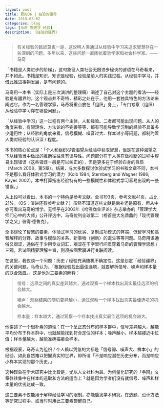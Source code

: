 ```yaml
---
layout: post
title: 君阅36 | 经验的疆界
date: 2018-03-02
categories: blog
tags: [马奇 管理学 经验]
description: 《经验的疆界》
---
```


<blockquote>
<p>有关经验的民谚莫衷一是，这说明人类通过从经验中学习来追求智慧存在一些深刻的问题。多年以来，这些问题一直困扰着哲学家和社会科学家。——马奇</p>
</blockquote>

<p>「书籍是人类进步的阶梯」，这句象征人类社会无限进步秘诀的谚语在马奇看来，并不如此。书籍是知识，知识是经验，经验是前人的实践过程。从经验中学习，并借此推进事物发展，是有问题的。</p>

<p>马奇用一本书（实际上是三次演讲的整理稿）阐述了自己对这个主题的看法——经验是有疆界的。这个观点并不奇特，精彩之处在于，他用一套独具特色的方法论来阐述它。作为一名管理学家，马奇将重点放在「组织」身上，「专门考察（组织）从经验中学习存在哪些问题」。</p>

<p>「从经验中学习」这一过程有两个主体，人和经验。二者都可能出现问题。从人的角度来看，有限理性、方法论的不完善等等，都有可能导致学习到的经验不具备多少适用性；从经验的角度来看，信号模糊、噪音过大、样本过小等问题，都制约着人类对经验的认识深 / 程度。</p>

<p>本书的核心论点是：「个人和组织尽管渴望从经验中获取智慧，但是在这种渴望之下从经验当中做出的推断往往具有误导性。问题部分在于人类在做推断的过程中容易出现错误（这些错误一般是可以纠正的），但是更多在于经验自身的性质 （March 2008，第5章）。结果，与大多数探讨体验式学习的书和文章不同，本书不是那么看好体验式学习的潜力（Kolb 1984; Sternberg and Wagner 1986; Kayes 2002)。本书打算指出经验特有的一些模糊性和体验式学习容易出现的一些错误。」</p>

<p>从上段可以看出，本书的一个特色是参考文献。全书193页，参考文献41页，占比21%。（OS：演讲还有参考文献？）虽然不知道这些文献是后补还是原有，但从中亦可看出马奇的博学。无怪乎在2003年《哈佛商业评论》杂志举办的「管理学大师们心中的大师」公开评选中，马奇位列全球第二（榜首是大名鼎鼎的「现代管理学之父」彼得·德鲁克）。</p>

<p>全书谈论了智慧的要素、体验式学习的优劣、复制成功模式的弊端、低智学习和高智解释的分野、故事与模型的关系、新事物（创新）的诞生等等问题。马奇用语通俗又艰涩，通俗在于少用专业词汇，艰涩在于字里行间贯穿着马奇的管理学思想 / 三观，若试图精要理解主旨，则须按图索骥进行关联阅读。</p>

<p>在这里，我仅谈一个问题：历史 / 经验充满随机不确定性。这是划定「经验疆界」的关键问题。马奇认为，「根据经验找出最佳选项，就要解析信号、噪声和样本量的联合效应。」这是他对三要素的解释：</p>

<blockquote>
<p>信号：选项之间的真实差异越大，通过观察一个样本找出真实最佳选项的机会越大。 </p>

<p>噪声：观察结果的随机变异越小，通过观察一个样本找出真实最佳选项的机会越大。</p>

<p>样本量：样本越大，通过观察一个样本找出真实最佳选项的机会越大。</p>
</blockquote>

<p>他讲述了一个很朴素的道理：在一个呈正态分布的样本群中，信号差异越大，越能平均分布于样本群中，也就越能找到符合定位的样本；噪声越小，样本越接近中位值；样本量越大，越能准确描摹全样本。</p>

<p>根据观察，马奇认为组织 / 个人赖以凭借的大都是「信号弱、噪声大、样本小」的经验，如此自然难以把握真实的世界，即所谓「不是响应潜在历史分布，而是响应小样本实现的那个历史。」</p>

<p>这种现象在学术研究中比比皆是，尤以人文社科为最。为何量化研究的「争鸣」文章往往集中在样本的选取和方法的适当上？就是因为学者们没有就信号、噪声和样本量的优劣达成一致。</p>

<p>这三要素不仅能用于解释经验学习的限制，亦能启发学术研究，在选题、设计方法等研究过程中，或当时时用此三要素警醒自己。</p>










